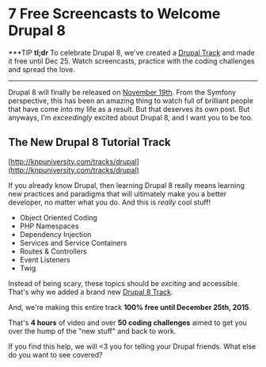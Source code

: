 # 7 Free Screencasts to Welcome Drupal 8

***TIP
**tl;dr** To celebrate Drupal 8, we've created a [Drupal Track](http://knpuniversity.com/tracks/drupal)
and made it free until Dec 25. Watch screencasts, practice with the coding challenges
and spread the love.
***

Drupal 8 will finally be released on [November 19th](https://www.drupal.org/node/2605142).
From the Symfony perspective, this has been an amazing thing to watch full of brilliant
people that have come into my life as a result. But that deserves its own post. But
anyways, I'm *exceedingly* excited about Drupal 8, and I want you to be too.


## The New Drupal 8 Tutorial Track

[http://knpuniversity.com/tracks/drupal](http://knpuniversity.com/tracks/drupal)

If you already know Drupal, then learning Drupal 8 really means learning new practices
and paradigms that will ultimately make you a better developer, no matter what you
do. And this is *really* cool stuff!

* Object Oriented Coding
* PHP Namespaces
* Dependency Injection
* Services and Service Containers
* Routes & Controllers
* Event Listeners
* Twig

Instead of being scary, these topics should be *exciting* and accessible. That's
why we added a brand new [Drupal 8 Track](http://knpuniversity.com/tracks/drupal).

And, we're making this entire track **100% free until December 25th, 2015**.

That's **4 hours** of video and over **50 coding challenges** aimed to get you over
the hump of the "new stuff" and back to work.

If you find this help, we will <3 you for telling your Drupal friends. What else
do you want to see covered?
